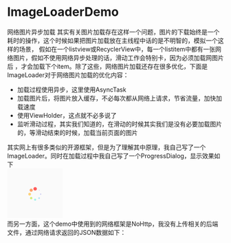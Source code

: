 # ImageLoaderDemo
网络图片异步加载
其实有关图片加载存在这样一个问题，图片的下载始终是一个耗时的操作，这个时候如果把图片加载放在主线程中话的是不明智的，模拟一个这样的场景，
假如在一个listview或RecyclerView中，每一个listitem中都有一张网络图片，假如不使用网络异步处理的话，滑动工作会特别卡，因为必须加载网图片后
，才会加载下个item。除了这些，网络图片加载还存在很多优化，下面是ImageLoader对于网络图片加载的优化内容：
* 加载过程使用异步，这里使用AsyncTask
* 加载图片后，将图片放入缓存，不必每次都从网络上请求，节省流量，加快加载速度
* 使用ViewHolder，这点就不必多说了
* 监听滑动过程，其实我们知道的，在滑动的时候其实我们是没有必要加载图片的，等滑动结束的时候，加载当前页面的图片

其实网上有很多类似的开源框架，但是为了理解其中原理，我自己写了一个ImageLoader。同时在加载过程中我自己写了一个ProgressDialog，显示效果如下<br/>
![](https://github.com/jiushi555/ImageLoaderDemo/raw/master/ImageLoaderDemo/load.png)<br/>
而另一方面，这个demo中使用到的网络框架是NoHttp，我没有上传相关的后端文件，通过网络请求返回的JSON数据如下：
        
